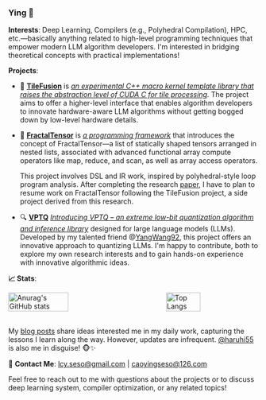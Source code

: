 ### Ying :rabbit:

**Interests**: Deep Learning, Compilers (e.g., Polyhedral Compilation), HPC, etc.—basically anything related to high-level programming techniques that empower modern LLM algorithm developers. I'm interested in bridging theoretical concepts with practical implementations!

**Projects**:

- :rocket: [**TileFusion**](https://github.com/microsoft/TileFusion) is <ins>*an experimental C++ macro kernel template library that raises the abstraction level of CUDA C for tile processing*</ins>. The project aims to offer a higher-level interface that enables algorithm developers to innovate hardware-aware LLM algorithms without getting bogged down by low-level hardware details.

- 🧩 [**FractalTensor**](https://github.com/microsoft/FractalTensor) is <ins>*a programming framework*</ins> that introduces the concept of FractalTensor—a list of statically shaped tensors arranged in nested lists, associated with advanced functional array compute operators like map, reduce, and scan, as well as array access operators.
  
  This project involves DSL and IR work, inspired by polyhedral-style loop program analysis. After completing the research [paper](https://dl.acm.org/doi/pdf/10.1145/3694715.3695961), I have to plan to resume work on FractalTensor following the TileFusion project, a side project derived from this research.

- 🔍 [**VPTQ**](https://github.com/microsoft/VPTQ) <ins>*Introducing VPTQ – an extreme low-bit quantization algorithm and inference library*</ins> designed for large language models (LLMs). Developed by my talented friend @[YangWang92](https://github.com/YangWang92), this project offers an innovative approach to quantizing LLMs. I'm happy to contribute, both to explore my own research interests and to gain hands-on experience with innovative algorithmic ideas.

**📈 Stats**:

<div style="display: flex; flex-direction: row; justify-content: space-between;">
  <img src="https://github-readme-stats.vercel.app/api?username=lcy-seso&show_icons=true&count_private=true&theme=tokyonight" alt="Anurag's GitHub stats" width="49%" />
  <img src="https://github-readme-stats.vercel.app/api/top-langs/?username=lcy-seso&layout=compact&theme=tokyonight" alt="Top Langs" width="37%" />
</div>

<br>

My [blog posts](https://lcy-seso.github.io/) share ideas interested me in my daily work, capturing the lessons I learn along the way. However, updates are infrequent. [@haruhi55](https://github.com/haruhi55) is also me in disguise! 🐵✨

📧 **Contact Me**: [lcy.seso@gmail.com](mailto:lcy.seso@gmail.com) | [caoyingseso@126.com](mailto:caoyingseso@126.com)

Feel free to reach out to me with questions about the projects or to discuss deep learning system, compiler optimization, or any related topics!
